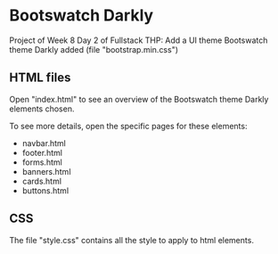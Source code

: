 # Bootswatch Darkly
Project of Week 8 Day 2 of Fullstack THP: Add a UI theme
Bootswatch theme Darkly added (file "bootstrap.min.css")

## HTML files
Open "index.html" to see an overview of the Bootswatch theme Darkly elements chosen.

To see more details, open the specific pages for these elements:
- navbar.html
- footer.html
- forms.html
- banners.html
- cards.html
- buttons.html

## CSS
The file "style.css" contains all the style to apply to html elements.